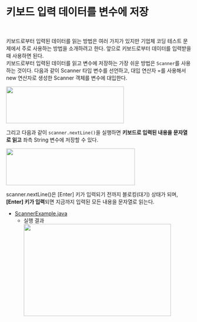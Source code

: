 # 키보드 입력 데이터를 변수에 저장
<br/>

키보드로부터 입력된 데이터를 읽는 방법은 여러 가지가 있지만 기업체 코딩 테스트 문제에서 주로 사용하는 방법을 소개하려고 한다. 앞으로 키보드로부터 데이터를 입력받을 때 사용하면 된다.<br/>
키보드로부터 입력된 데이터를 읽고 변수에 저장하는 가장 쉬운 방법은 `Scanner`를 사용하는 것이다. 다음과 같이 Scanner 타입 변수를 선언하고, 대입 연산자 =를 사용해서 new 연산자로 생성한
Scanner 객체를 변수에 대입한다.<br/>

<img src="https://github.com/silxbro/java/assets/142463332/023a50a3-951a-48d5-b685-53a212018709" width="320" height="100"/><br/>

그리고 다음과 같이 `scanner.nextLine()`을 실행하면 **키보드로 입력된 내용을 문자열로 읽고** 좌측 String 변수에 저장할 수 있다.<br/>

<img src="https://github.com/silxbro/java/assets/142463332/8d4df3ca-200f-442a-850f-2bf1f3ed39e6" width="350" height="100"/><br/>

scanner.nextLine()은 [Enter] 키가 입력되기 전까지 블로킹(대기) 상태가 되며, **[Enter] 키가 입력**되면 지금까지 입력된 모든 내용을 문자열로 읽는다.

- [ScannerExample.java](https://github.com/silxbro/java/blob/main/src/thisisjava/ch02/sec13/ScannerExample.java)
  - 실행 결과<br/>
    <img src="https://github.com/silxbro/java/assets/142463332/65243abe-6a67-4f2b-911b-f99c436e50c5" width="400" height="250"/>
